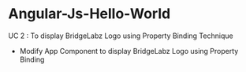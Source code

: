 # Angular-Js-Hello-World
UC 2 : To display BridgeLabz Logo using Property Binding Technique
- Modify App Component to display BridgeLabz Logo using Property Binding

